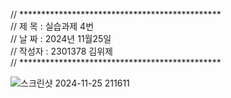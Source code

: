 // **********************************************                                                                               
// 제 목 : 실습과제 4번                                                                                                           
// 날 짜 : 2024년 11월25일                                                                                                       
// 작성자 : 2301378 김위제                                                                                                       
// **********************************************

![스크린샷 2024-11-25 211611](https://github.com/user-attachments/assets/ba5d4744-b1b7-4597-99c8-dc71f172c421)
